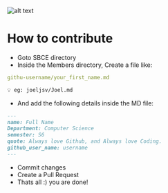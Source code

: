 ![alt text](https://github.com/[username]/[reponame]/blob/[branch]/image.jpg?raw=true)


# How to contribute

- Goto SBCE directory
- Inside the Members directory, Create a file like:

```yaml
githu-username/your_first_name.md
```
```markdown
💡 eg: joeljsv/Joel.md
```
- And add the following details inside the MD file:

```markdown
---
name: Full Name 
Department: Computer Science
semester: S6
quote: Always love Github, and Always love Coding.
github_user_name: username
---
```
- Commit changes 
- Create a Pull Request 
- Thats all :) you are done!
